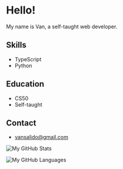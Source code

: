 # Hello!

My name is Van, a self-taught web developer.

## Skills

- TypeScript
- Python

## Education

- CS50
- Self-taught

## Contact
- vansalido@gmail.com

![My GitHub Stats](https://github-readme-stats.vercel.app/api?username=v4nz777&theme=vue-dark&show_icons=true&hide=contribs&hide_title=true&count_private=true&hide_border=true)

![My GitHub Languages](https://github-readme-stats.vercel.app/api/top-langs/?username=v4nz777&layout=compact&theme=vue-dark&hide_border=true&hide_title=true)
